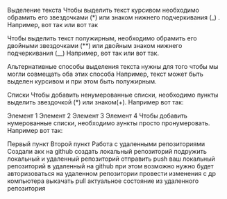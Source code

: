 Выделение текста
Чтобы выделить текст курсивом необходимо обрамить его звездочками (*) или знаком нижнего подчеркивания (_) . Например, вот так или вот так

Чтобы выделить текст полужирным, необходимо обрамить его двойными звездочками (**) или двойным знаком нижнего подчеркивания (__) Например, вот так или вот так.

Альтернативные способы выделения текста нужны для того чтобы мы могли совмещать оба этих способа Например, текст может быть выделен курсивом и при этом быть полужирным.

Списки
Чтобы добавить ненумерованные списки, необходимо пункты выделить звездочкой (*) или знаком(+). Например вот так:

Элемент 1
Элемент 2
Элемент 3
Элемент 4
Чтобы добавить нумерованные списки, необходимо аункты просто пронумеровать. Например вот так:

Первый пункт
Второй пункт
Работа с удаленными репозиториями
Создали акк на github
создать локальный репозиторий
подружить локальный и удаленный репозиторий
отправить push ваш локальный репозиторий в удаленный на github при этом возможно нужно будет авторизоваться на удаленном репозитории
провести изменения с др компьютера
выкачать pull актуальное состояние из удаленного репозитория
